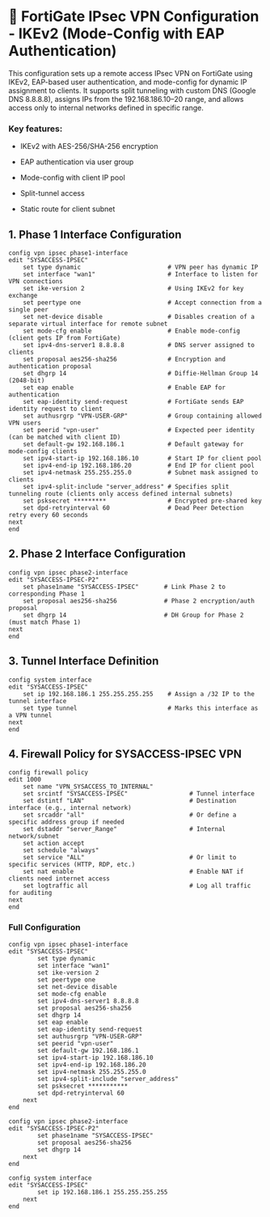 # 🔐 FortiGate IPsec VPN Configuration - IKEv2 (Mode-Config with EAP Authentication)
This configuration sets up a remote access IPsec VPN on FortiGate using IKEv2, EAP-based user authentication, and mode-config for dynamic IP assignment to clients. It supports split tunneling with custom DNS (Google DNS 8.8.8.8), assigns IPs from the 192.168.186.10–20 range, and allows access only to internal networks defined in specific range.

### Key features:

* IKEv2 with AES-256/SHA-256 encryption

* EAP authentication via user group

* Mode-config with client IP pool

* Split-tunnel access

* Static route for client subnet

## 1. Phase 1 Interface Configuration

```shell
config vpn ipsec phase1-interface
edit "SYSACCESS-IPSEC"
    set type dynamic                        # VPN peer has dynamic IP
    set interface "wan1"                    # Interface to listen for VPN connections
    set ike-version 2                       # Using IKEv2 for key exchange
    set peertype one                        # Accept connection from a single peer
    set net-device disable                  # Disables creation of a separate virtual interface for remote subnet
    set mode-cfg enable                     # Enable mode-config (client gets IP from FortiGate)
    set ipv4-dns-server1 8.8.8.8            # DNS server assigned to clients
    set proposal aes256-sha256              # Encryption and authentication proposal
    set dhgrp 14                            # Diffie-Hellman Group 14 (2048-bit)
    set eap enable                          # Enable EAP for authentication
    set eap-identity send-request           # FortiGate sends EAP identity request to client
    set authusrgrp "VPN-USER-GRP"           # Group containing allowed VPN users
    set peerid "vpn-user"                   # Expected peer identity (can be matched with client ID)
    set default-gw 192.168.186.1            # Default gateway for mode-config clients
    set ipv4-start-ip 192.168.186.10        # Start IP for client pool
    set ipv4-end-ip 192.168.186.20          # End IP for client pool
    set ipv4-netmask 255.255.255.0          # Subnet mask assigned to clients
    set ipv4-split-include "server_address" # Specifies split tunneling route (clients only access defined internal subnets)
    set psksecret *********                 # Encrypted pre-shared key
    set dpd-retryinterval 60                # Dead Peer Detection retry every 60 seconds
next
end
```
## 2. Phase 2 Interface Configuration
```shell
config vpn ipsec phase2-interface
edit "SYSACCESS-IPSEC-P2"
    set phase1name "SYSACCESS-IPSEC"       # Link Phase 2 to corresponding Phase 1
    set proposal aes256-sha256             # Phase 2 encryption/auth proposal
    set dhgrp 14                           # DH Group for Phase 2 (must match Phase 1)
next
end
```
## 3. Tunnel Interface Definition
```shell
config system interface
edit "SYSACCESS-IPSEC"
    set ip 192.168.186.1 255.255.255.255    # Assign a /32 IP to the tunnel interface
    set type tunnel                         # Marks this interface as a VPN tunnel
next
end
```
## 4. Firewall Policy for SYSACCESS-IPSEC VPN
```shell
config firewall policy
edit 1000
    set name "VPN_SYSACCESS_TO_INTERNAL"
    set srcintf "SYSACCESS-IPSEC"                 # Tunnel interface
    set dstintf "LAN"                             # Destination interface (e.g., internal network)
    set srcaddr "all"                             # Or define a specific address group if needed
    set dstaddr "server_Range"                    # Internal network/subnet
    set action accept
    set schedule "always"
    set service "ALL"                             # Or limit to specific services (HTTP, RDP, etc.)
    set nat enable                                # Enable NAT if clients need internet access
    set logtraffic all                            # Log all traffic for auditing
next
end
``` 

### Full Configuration
```shell
config vpn ipsec phase1-interface
edit "SYSACCESS-IPSEC"
        set type dynamic
        set interface "wan1"
        set ike-version 2
        set peertype one
        set net-device disable
        set mode-cfg enable
        set ipv4-dns-server1 8.8.8.8
        set proposal aes256-sha256
        set dhgrp 14
        set eap enable
        set eap-identity send-request
        set authusrgrp "VPN-USER-GRP"
        set peerid "vpn-user"
        set default-gw 192.168.186.1
        set ipv4-start-ip 192.168.186.10
        set ipv4-end-ip 192.168.186.20
        set ipv4-netmask 255.255.255.0
        set ipv4-split-include "server_address"
        set psksecret ***********
        set dpd-retryinterval 60
    next
end

config vpn ipsec phase2-interface
edit "SYSACCESS-IPSEC-P2"
        set phase1name "SYSACCESS-IPSEC"
        set proposal aes256-sha256
        set dhgrp 14
    next
end

config system interface
edit "SYSACCESS-IPSEC"
        set ip 192.168.186.1 255.255.255.255
    next
end
```
